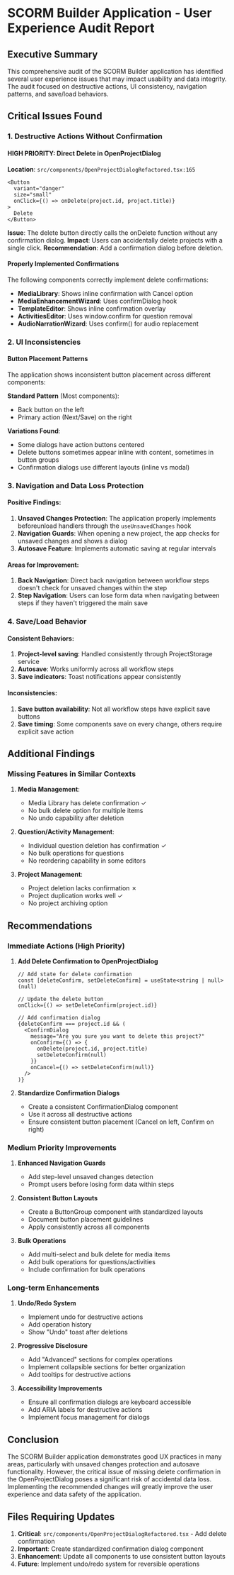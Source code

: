 # SCORM Builder Application - User Experience Audit Report

## Executive Summary
This comprehensive audit of the SCORM Builder application has identified several user experience issues that may impact usability and data integrity. The audit focused on destructive actions, UI consistency, navigation patterns, and save/load behaviors.

## Critical Issues Found

### 1. Destructive Actions Without Confirmation

#### HIGH PRIORITY: Direct Delete in OpenProjectDialog
**Location**: `src/components/OpenProjectDialogRefactored.tsx:165`
```tsx
<Button
  variant="danger"
  size="small"
  onClick={() => onDelete(project.id, project.title)}
>
  Delete
</Button>
```
**Issue**: The delete button directly calls the onDelete function without any confirmation dialog.
**Impact**: Users can accidentally delete projects with a single click.
**Recommendation**: Add a confirmation dialog before deletion.

#### Properly Implemented Confirmations
The following components correctly implement delete confirmations:
- **MediaLibrary**: Shows inline confirmation with Cancel option
- **MediaEnhancementWizard**: Uses confirmDialog hook
- **TemplateEditor**: Shows inline confirmation overlay
- **ActivitiesEditor**: Uses window.confirm for question removal
- **AudioNarrationWizard**: Uses confirm() for audio replacement

### 2. UI Inconsistencies

#### Button Placement Patterns
The application shows inconsistent button placement across different components:

**Standard Pattern** (Most components):
- Back button on the left
- Primary action (Next/Save) on the right

**Variations Found**:
- Some dialogs have action buttons centered
- Delete buttons sometimes appear inline with content, sometimes in button groups
- Confirmation dialogs use different layouts (inline vs modal)

### 3. Navigation and Data Loss Protection

#### Positive Findings:
1. **Unsaved Changes Protection**: The application properly implements beforeunload handlers through the `useUnsavedChanges` hook
2. **Navigation Guards**: When opening a new project, the app checks for unsaved changes and shows a dialog
3. **Autosave Feature**: Implements automatic saving at regular intervals

#### Areas for Improvement:
1. **Back Navigation**: Direct back navigation between workflow steps doesn't check for unsaved changes within the step
2. **Step Navigation**: Users can lose form data when navigating between steps if they haven't triggered the main save

### 4. Save/Load Behavior

#### Consistent Behaviors:
1. **Project-level saving**: Handled consistently through ProjectStorage service
2. **Autosave**: Works uniformly across all workflow steps
3. **Save indicators**: Toast notifications appear consistently

#### Inconsistencies:
1. **Save button availability**: Not all workflow steps have explicit save buttons
2. **Save timing**: Some components save on every change, others require explicit save action

## Additional Findings

### Missing Features in Similar Contexts

1. **Media Management**:
   - Media Library has delete confirmation ✓
   - No bulk delete option for multiple items
   - No undo capability after deletion

2. **Question/Activity Management**:
   - Individual question deletion has confirmation ✓
   - No bulk operations for questions
   - No reordering capability in some editors

3. **Project Management**:
   - Project deletion lacks confirmation ✗
   - Project duplication works well ✓
   - No project archiving option

## Recommendations

### Immediate Actions (High Priority)

1. **Add Delete Confirmation to OpenProjectDialog**
   ```tsx
   // Add state for delete confirmation
   const [deleteConfirm, setDeleteConfirm] = useState<string | null>(null)
   
   // Update the delete button
   onClick={() => setDeleteConfirm(project.id)}
   
   // Add confirmation dialog
   {deleteConfirm === project.id && (
     <ConfirmDialog
       message="Are you sure you want to delete this project?"
       onConfirm={() => {
         onDelete(project.id, project.title)
         setDeleteConfirm(null)
       }}
       onCancel={() => setDeleteConfirm(null)}
     />
   )}
   ```

2. **Standardize Confirmation Dialogs**
   - Create a consistent ConfirmationDialog component
   - Use it across all destructive actions
   - Ensure consistent button placement (Cancel on left, Confirm on right)

### Medium Priority Improvements

1. **Enhanced Navigation Guards**
   - Add step-level unsaved changes detection
   - Prompt users before losing form data within steps

2. **Consistent Button Layouts**
   - Create a ButtonGroup component with standardized layouts
   - Document button placement guidelines
   - Apply consistently across all components

3. **Bulk Operations**
   - Add multi-select and bulk delete for media items
   - Add bulk operations for questions/activities
   - Include confirmation for bulk operations

### Long-term Enhancements

1. **Undo/Redo System**
   - Implement undo for destructive actions
   - Add operation history
   - Show "Undo" toast after deletions

2. **Progressive Disclosure**
   - Add "Advanced" sections for complex operations
   - Implement collapsible sections for better organization
   - Add tooltips for destructive actions

3. **Accessibility Improvements**
   - Ensure all confirmation dialogs are keyboard accessible
   - Add ARIA labels for destructive actions
   - Implement focus management for dialogs

## Conclusion

The SCORM Builder application demonstrates good UX practices in many areas, particularly with unsaved changes protection and autosave functionality. However, the critical issue of missing delete confirmation in the OpenProjectDialog poses a significant risk of accidental data loss. Implementing the recommended changes will greatly improve the user experience and data safety of the application.

## Files Requiring Updates

1. **Critical**: `src/components/OpenProjectDialogRefactored.tsx` - Add delete confirmation
2. **Important**: Create standardized confirmation dialog component
3. **Enhancement**: Update all components to use consistent button layouts
4. **Future**: Implement undo/redo system for reversible operations